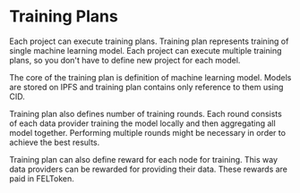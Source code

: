 # Training Plans

Each project can execute training plans. Training plan represents training of single machine learning model. Each project can execute multiple training plans, so you don't have to define new project for each model.

The core of the training plan is definition of machine learning model. Models are stored on IPFS and training plan contains only reference to them using CID.

Training plan also defines number of training rounds. Each round consists of each data provider training the model locally and then aggregating all model together. Performing multiple rounds might be necessary in order to achieve the best results.

Training plan can also define reward for each node for training. This way data providers can be rewarded for providing their data. These rewards are paid in FELToken.
